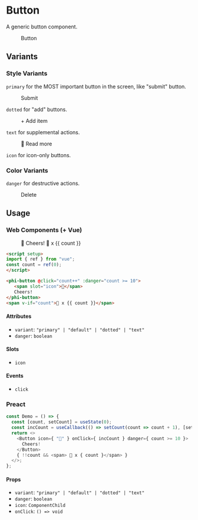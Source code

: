 # Button

A generic button component.

<figure>
  <phi-button>
    Button
  </phi-button>
</figure>

## Variants
### Style Variants

`primary` for the MOST important button in the screen, like "submit" button.

<figure>
  <phi-button variant="primary">
    Submit
  </phi-button>
</figure>

`dotted` for "add" buttons.

<figure>
  <phi-button variant="dotted">
    + Add item
  </phi-button>
</figure>

`text` for supplemental actions.

<figure>
  <phi-button variant="text">
    <span slot="icon">📕</span>
    Read more
  </phi-button>
</figure>

`icon` for icon-only buttons.

<figure>
  <phi-button variant="icon">
    <phi-icon icon="effect" />
  </phi-button>
</figure>

### Color Variants

`danger` for destructive actions.

<figure>
  <phi-button danger>
    <span slot="icon">
      <phi-icon icon="delete" />
    </span>
    Delete
  </phi-button>
</figure>

## Usage

<script setup>
import "./demo";
import { ref } from "vue";
const count = ref(0);
</script>

### Web Components (+ Vue)

<figure>
  <phi-button @click="count++" :danger="count >= 10">
    <span slot="icon">🍺</span>
    Cheers!
  </phi-button>
  <span v-if="count">
    🍻 x {{ count }}
  </span>
</figure>

```html
<script setup>
import { ref } from "vue";
const count = ref(0);
</script>

<phi-button @click="count++" :danger="count >= 10">
   <span slot="icon">🍺</span>
   Cheers!
</phi-button>
<span v-if="count">🍻 x {{ count }}</span>
```

#### Attributes

- `variant`: `"primary" | "default" | "dotted" | "text"`
- `danger`: `boolean`

#### Slots

- `icon`

#### Events

- `click`

### Preact

<figure>
  <phi-button-demo />
</figure>

```js
const Demo = () => {
  const [count, setCount] = useState(0);
  const incCount = useCallback(() => setCount(count => count + 1), [setCount]);
  return <>
    <Button icon={ "🍺" } onClick={ incCount } danger={ count >= 10 }>
      Cheers!
    </Button>
    { !!count && <span> 🍻 x { count }</span> }
  </>;
};
```

#### Props

- `variant`: `"primary" | "default" | "dotted" | "text"`
- `danger`: `boolean`
- `icon`: `ComponentChild`
- `onClick`: `() => void`
